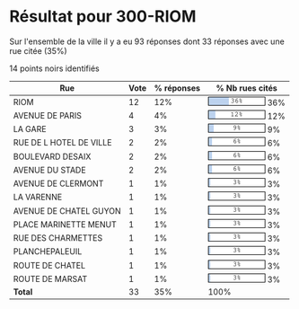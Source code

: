 # Résultat pour 300-RIOM

Sur l'ensemble de la ville il y a eu 93 réponses dont 33 réponses avec une rue citée (35%)

14 points noirs identifiés

| Rue | Vote | % réponses | % Nb rues cités|
|-----|------|------------|----------------|
| RIOM | 12 | 12% | <img src="../../img/bar_36.gif" />&nbsp;36%|
| AVENUE DE PARIS | 4 | 4% | <img src="../../img/bar_12.gif" />&nbsp;12%|
| LA GARE | 3 | 3% | <img src="../../img/bar_9.gif" />&nbsp;9%|
| RUE DE L HOTEL DE VILLE | 2 | 2% | <img src="../../img/bar_6.gif" />&nbsp;6%|
| BOULEVARD DESAIX | 2 | 2% | <img src="../../img/bar_6.gif" />&nbsp;6%|
| AVENUE DU STADE | 2 | 2% | <img src="../../img/bar_6.gif" />&nbsp;6%|
| AVENUE DE CLERMONT | 1 | 1% | <img src="../../img/bar_3.gif" />&nbsp;3%|
| LA VARENNE | 1 | 1% | <img src="../../img/bar_3.gif" />&nbsp;3%|
| AVENUE DE CHATEL GUYON | 1 | 1% | <img src="../../img/bar_3.gif" />&nbsp;3%|
| PLACE MARINETTE MENUT | 1 | 1% | <img src="../../img/bar_3.gif" />&nbsp;3%|
| RUE DES CHARMETTES | 1 | 1% | <img src="../../img/bar_3.gif" />&nbsp;3%|
| PLANCHEPALEUIL | 1 | 1% | <img src="../../img/bar_3.gif" />&nbsp;3%|
| ROUTE DE CHATEL | 1 | 1% | <img src="../../img/bar_3.gif" />&nbsp;3%|
| ROUTE DE MARSAT | 1 | 1% | <img src="../../img/bar_3.gif" />&nbsp;3%|
| **Total** | 33 | 35% | 100%|
